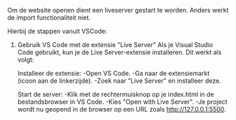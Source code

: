 Om de website openen dient een liveserver gestart te worden. Anders werkt de import functionaliteit niet.

Hierbij de stappen vanuit VSCode:
1. Gebruik VS Code met de extensie "Live Server"
Als je Visual Studio Code gebruikt, kun je de Live Server-extensie installeren. Dit werkt als volgt:

    Installeer de extensie:
        -Open VS Code.
        -Ga naar de extensiemarkt (icoon aan de linkerzijde).
        -Zoek naar "Live Server" en installeer deze.

    Start de server:
        -Klik met de rechtermuisknop op je index.html in de bestandsbrowser in VS Code.
        -Kies "Open with Live Server".
        -Je project wordt nu geopend in de browser op een URL zoals http://127.0.0.1:5500.